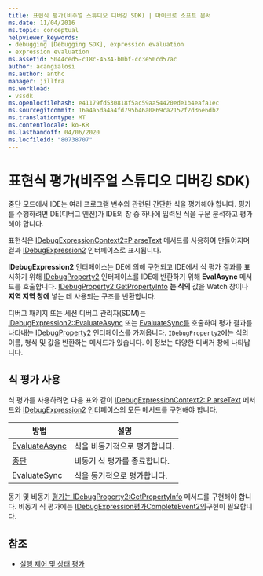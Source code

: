```yaml
---
title: 표현식 평가(비주얼 스튜디오 디버깅 SDK) | 마이크로 소프트 문서
ms.date: 11/04/2016
ms.topic: conceptual
helpviewer_keywords:
- debugging [Debugging SDK], expression evaluation
- expression evaluation
ms.assetid: 5044ced5-c18c-4534-b0bf-cc3e50cd57ac
author: acangialosi
ms.author: anthc
manager: jillfra
ms.workload:
- vssdk
ms.openlocfilehash: e41179fd530818f5ac59aa54420ede1b4eafa1ec
ms.sourcegitcommit: 16a4a5da4a4fd795b46a0869ca2152f2d36e6db2
ms.translationtype: MT
ms.contentlocale: ko-KR
ms.lasthandoff: 04/06/2020
ms.locfileid: "80738707"
---
```

# <a name="expression-evaluation-visual-studio-debugging-sdk"></a>표현식 평가(비주얼 스튜디오 디버깅 SDK)
중단 모드에서 IDE는 여러 프로그램 변수와 관련된 간단한 식을 평가해야 합니다. 평가를 수행하려면 DE(디버그 엔진)가 IDE의 창 중 하나에 입력된 식을 구문 분석하고 평가해야 합니다.

 표현식은 [IDebugExpressionContext2::P arseText](../../extensibility/debugger/reference/idebugexpressioncontext2-parsetext.md) 메서드를 사용하여 만들어지며 결과 [IDebugExpression2](../../extensibility/debugger/reference/idebugexpression2.md) 인터페이스로 표시됩니다.

 **IDebugExpression2** 인터페이스는 DE에 의해 구현되고 IDE에서 식 평가 결과를 표시하기 위해 [IDebugProperty2](../../extensibility/debugger/reference/idebugproperty2.md) 인터페이스를 IDE에 반환하기 위해 **EvalAsync** 메서드를 호출합니다. [IDebugProperty2:GetPropertyInfo](../../extensibility/debugger/reference/idebugproperty2-getpropertyinfo.md) **는 식의** 값을 Watch 창이나 **지역 지역 창에** 넣는 데 사용되는 구조를 반환합니다.

 디버그 패키지 또는 세션 디버그 관리자(SDM)는 [IDebugExpression2::EvaluateAsync](../../extensibility/debugger/reference/idebugexpression2-evaluateasync.md) 또는 [EvaluateSync를](../../extensibility/debugger/reference/idebugexpression2-evaluatesync.md) 호출하여 평가 결과를 나타내는 [IDebugProperty2](../../extensibility/debugger/reference/idebugproperty2.md) 인터페이스를 가져옵니다. `IDebugProperty2`에는 식의 이름, 형식 및 값을 반환하는 메서드가 있습니다. 이 정보는 다양한 디버거 창에 나타납니다.

## <a name="using-expression-evaluation"></a>식 평가 사용
 식 평가를 사용하려면 다음 표와 같이 [IDebugExpressionContext2::P arseText](../../extensibility/debugger/reference/idebugexpressioncontext2-parsetext.md) 메서드와 [IDebugExpression2](../../extensibility/debugger/reference/idebugexpression2.md) 인터페이스의 모든 메서드를 구현해야 합니다.

|방법|설명|
|------------|-----------------|
|[EvaluateAsync](../../extensibility/debugger/reference/idebugexpression2-evaluateasync.md)|식을 비동기적으로 평가합니다.|
|[중단](../../extensibility/debugger/reference/idebugexpression2-abort.md)|비동기 식 평가를 종료합니다.|
|[EvaluateSync](../../extensibility/debugger/reference/idebugexpression2-evaluatesync.md)|식을 동기적으로 평가합니다.|

 동기 및 비동기 [평가는 IDebugProperty2:GetPropertyInfo](../../extensibility/debugger/reference/idebugproperty2-getpropertyinfo.md) 메서드를 구현해야 합니다. 비동기 식 평가에는 [IDebugExpression평가CompleteEvent2의](../../extensibility/debugger/reference/idebugexpressionevaluationcompleteevent2.md)구현이 필요합니다.

## <a name="see-also"></a>참조
- [실행 제어 및 상태 평가](../../extensibility/debugger/execution-control-and-state-evaluation.md)
